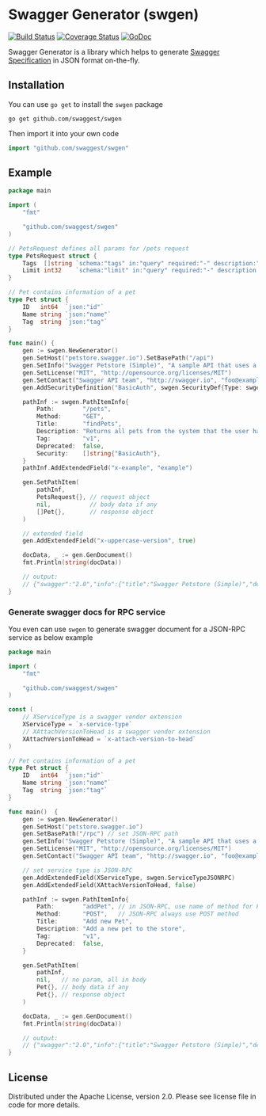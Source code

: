 # Swagger Generator (swgen)

[![Build Status](https://travis-ci.org/swaggest/swgen.svg?branch=master)](https://travis-ci.org/swaggest/swgen)
[![Coverage Status](https://coveralls.io/repos/github/swaggest/swgen/badge.svg?branch=master)](https://coveralls.io/github/swaggest/swgen?branch=master)
[![GoDoc](https://godoc.org/github.com/swaggest/swgen?status.svg)](https://godoc.org/github.com/swaggest/swgen)

Swagger Generator is a library which helps to generate [Swagger Specification](http://swagger.io/specification/) in JSON format on-the-fly.

## Installation

You can use `go get` to install the `swgen` package

    go get github.com/swaggest/swgen

Then import it into your own code

```go
import "github.com/swaggest/swgen"
```

## Example

```go
package main

import (
    "fmt"

    "github.com/swaggest/swgen"
)

// PetsRequest defines all params for /pets request
type PetsRequest struct {
    Tags  []string `schema:"tags" in:"query" required:"-" description:"tags to filter by"`
    Limit int32    `schema:"limit" in:"query" required:"-" description:"maximum number of results to return"`
}

// Pet contains information of a pet
type Pet struct {
    ID   int64  `json:"id"`
    Name string `json:"name"`
    Tag  string `json:"tag"`
}

func main() {
	gen := swgen.NewGenerator()
	gen.SetHost("petstore.swagger.io").SetBasePath("/api")
	gen.SetInfo("Swagger Petstore (Simple)", "A sample API that uses a petstore as an example to demonstrate features in the swagger-2.0 specification", "http://helloreverb.com/terms/", "2.0")
	gen.SetLicense("MIT", "http://opensource.org/licenses/MIT")
	gen.SetContact("Swagger API team", "http://swagger.io", "foo@example.com")
	gen.AddSecurityDefinition("BasicAuth", swgen.SecurityDef{Type: swgen.SecurityBasicAuth})

	pathInf := swgen.PathItemInfo{
		Path:        "/pets",
		Method:      "GET",
		Title:       "findPets",
		Description: "Returns all pets from the system that the user has access to",
		Tag:         "v1",
		Deprecated:  false,
		Security:    []string{"BasicAuth"},
	}
	pathInf.AddExtendedField("x-example", "example")

	gen.SetPathItem(
		pathInf,
		PetsRequest{}, // request object
		nil,           // body data if any
		[]Pet{},       // response object
	)

	// extended field
	gen.AddExtendedField("x-uppercase-version", true)

	docData, _ := gen.GenDocument()
	fmt.Println(string(docData))

	// output:
	// {"swagger":"2.0","info":{"title":"Swagger Petstore (Simple)","description":"A sample API that uses a petstore as an example to demonstrate features in the swagger-2.0 specification","termsOfService":"http://helloreverb.com/terms/","contact":{"name":"Swagger API team","url":"http://swagger.io","email":"foo@example.com"},"license":{"name":"MIT","url":"http://opensource.org/licenses/MIT"},"version":"2.0"},"host":"petstore.swagger.io","basePath":"/api","schemes":["http","https"],"paths":{"/pets":{"get":{"tags":["v1"],"summary":"findPets","description":"Returns all pets from the system that the user has access to","parameters":[{"name":"tags","in":"query","type":"array","items":{"type":"string"},"collectionFormat":"multi","description":"tags to filter by"},{"name":"limit","in":"query","type":"integer","format":"int32","description":"maximum number of results to return"}],"responses":{"200":{"description":"request success","schema":{"type":"array","items":{"$ref":"#/definitions/Pet"}}}},"security":{"BasicAuth":[]},"x-example":"example"}}},"definitions":{"Pet":{"type":"object","properties":{"id":{"type":"integer","format":"int64"},"name":{"type":"string"},"tag":{"type":"string"}}}},"securityDefinitions":{"BasicAuth":{"type":"basic"}},"x-uppercase-version":true}
}
```

### Generate swagger docs for RPC service

You even can use `swgen` to generate swagger document for a JSON-RPC service as below example

```go
package main

import (
	"fmt"

	"github.com/swaggest/swgen"
)

const (
	// XServiceType is a swagger vendor extension
	XServiceType = `x-service-type`
	// XAttachVersionToHead is a swagger vendor extension
	XAttachVersionToHead = `x-attach-version-to-head`
)

// Pet contains information of a pet
type Pet struct {
	ID   int64  `json:"id"`
	Name string `json:"name"`
	Tag  string `json:"tag"`
}

func main()  {
	gen := swgen.NewGenerator()
	gen.SetHost("petstore.swagger.io")
	gen.SetBasePath("/rpc") // set JSON-RPC path
	gen.SetInfo("Swagger Petstore (Simple)", "A sample API that uses a petstore as an example to demonstrate features in the swagger-2.0 specification", "http://helloreverb.com/terms/", "2.0")
	gen.SetLicense("MIT", "http://opensource.org/licenses/MIT")
	gen.SetContact("Swagger API team", "http://swagger.io", "foo@example.com")

	// set service type is JSON-RPC
	gen.AddExtendedField(XServiceType, swgen.ServiceTypeJSONRPC)
	gen.AddExtendedField(XAttachVersionToHead, false)

	pathInf := swgen.PathItemInfo{
		Path:        "addPet", // in JSON-RPC, use name of method for Path
		Method:      "POST",   // JSON-RPC always use POST method
		Title:       "Add new Pet",
		Description: "Add a new pet to the store",
		Tag:         "v1",
		Deprecated:  false,
	}

	gen.SetPathItem(
		pathInf,
		nil,   // no param, all in body
		Pet{}, // body data if any
		Pet{}, // response object
	)

	docData, _ := gen.GenDocument()
	fmt.Println(string(docData))

	// output:
	// {"swagger":"2.0","info":{"title":"Swagger Petstore (Simple)","description":"A sample API that uses a petstore as an example to demonstrate features in the swagger-2.0 specification","termsOfService":"http://helloreverb.com/terms/","contact":{"name":"Swagger API team","url":"http://swagger.io","email":"foo@example.com"},"license":{"name":"MIT","url":"http://opensource.org/licenses/MIT"},"version":"2.0"},"host":"petstore.swagger.io","basePath":"/rpc","schemes":["http","https"],"paths":{"addPet":{"post":{"tags":["v1"],"summary":"Add new Pet","description":"Add a new pet to the store","parameters":[{"name":"body","in":"body","schema":{"$ref":"#/definitions/Pet"},"required":true}],"responses":{"200":{"description":"request success","schema":{"$ref":"#/definitions/Pet"}}}}}},"definitions":{"Pet":{"type":"object","properties":{"id":{"type":"integer","format":"int64"},"name":{"type":"string"},"tag":{"type":"string"}}}},"x-attach-version-to-head":false,"x-service-type":"json-rpc"}
}
```

## License

Distributed under the Apache License, version 2.0.
Please see license file in code for more details.
